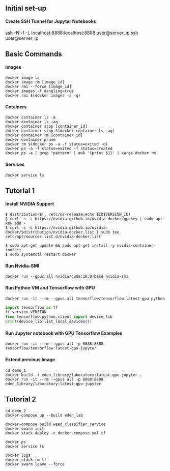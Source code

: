 ## Initial set-up
#### Create SSH Tunnel for Jupyter Notebooks
ssh -N -f -L localhost:8888:localhost:8888 user@server_ip
ssh user@server_ip

## Basic Commands
#### Images
```shell
docker image ls  
docker image rm [image_id]  
docker rmi --force [image_id]  
docker images -f dangling=true  
docker rmi $(docker images -a -q)
```  

#### Cotainers
```shell
docker container ls -a  
docker container ls –aq  
docker container stop [container_id]  
docker container stop $(docker container ls –aq)  
docker container rm [container_id]  
docker container prune  
docker rm $(docker ps -a -f status=exited -q)  
docker ps -a -f status=exited -f status=created  
docker ps -a | grep "pattern" | awk '{print $1}' | xargs docker rm  
```

#### Services
```shell
docker service ls
```

## Tutorial 1
#### Install NVIDIA Support
```shell
$ distribution=$(. /etc/os-release;echo $ID$VERSION_ID)  
$ curl -s -L https://nvidia.github.io/nvidia-docker/gpgkey | sudo apt-key add -  
$ curl -s -L https://nvidia.github.io/nvidia-docker/$distribution/nvidia-docker.list | sudo tee /etc/apt/sources.list.d/nvidia-docker.list

$ sudo apt-get update && sudo apt-get install -y nvidia-container-toolkit  
$ sudo systemctl restart docker
```

#### Run Nvidia-SMI
```shell
docker run --gpus all nvidia/cuda:10.0-base nvidia-smi
```

#### Run Python VM and Tensorflow with GPU
```shell
docker run -it --rm --gpus all tensorflow/tensorflow:latest-gpu python
```

```python
import tensorflow as tf  
tf.version.VERSION  
from tensorflow.python.client import device_lib  
print(device_lib.list_local_devices())
```
#### Run Jupyter notebook with GPU Tensorflow Examples
```shell
docker run -it --rm --gpus all -p 8888:8888 tensorflow/tensorflow:latest-gpu-jupyter
```

#### Extend previous Image
```shell
cd demo_1
docker build -t eden_library/laboratory:latest-gpu-jupyter .
docker run -it --rm --gpus all -p 8888:8888 eden_library/laboratory:latest-gpu-jupyter
```

## Tutorial 2
```shell
cd demo_2
docker-compose up --build eden_lab
```

```shell
docker-compose build weed_classifier_service
docker swarm init
docker stack deploy -c docker-compose.yml tf

docker ps
docker service ls

docker logs
docker stack rm tf
docker swarm leave --force
```
